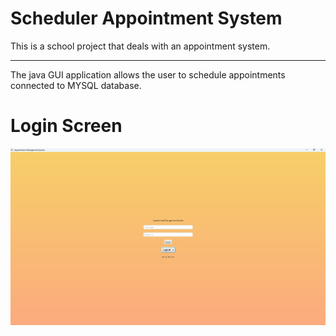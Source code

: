 # Scheduler Appointment System
This is a school project that deals with an appointment system.

----

The java GUI application allows the user to schedule appointments connected to MYSQL database.


# Login Screen
![login screen](./Screenshots/Login-screen.jpg)